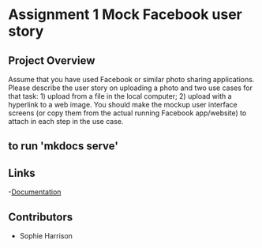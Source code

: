 # Assignment 1 Mock Facebook user story

## Project Overview <br>

Assume that you have used Facebook or similar photo sharing applications. Please describe the user story on uploading a photo and two use cases for that task: 1) upload from a file in the local computer; 2) upload with a hyperlink to a web image. You should make the mockup user interface screens (or copy them from the actual running Facebook app/website) to attach in each step in the use case.

## to run 'mkdocs serve'


## Links
-[Documentation](https://github.com/acsharrison/comp3700)

## Contributors
  
- Sophie Harrison
